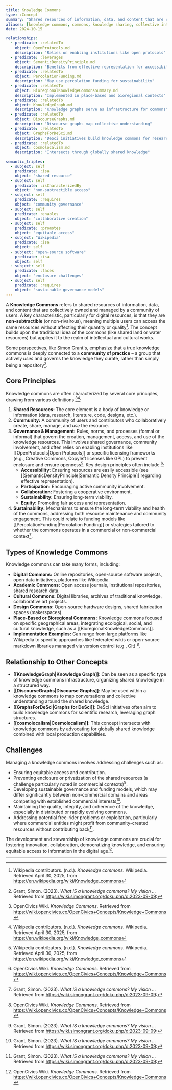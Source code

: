 ```yaml
---
title: Knowledge Commons
type: :Concept
summary: "Shared resources of information, data, and content that are collectively owned and managed by a community of users, characterized by non-subtractible access and collaborative governance frameworks."
aliases: [knowledge commons, commons, knowledge sharing, collective intelligence]
date: 2024-10-15

relationships:
  - predicate: :relatedTo
    object: OpenProtocols.md
    description: "Relies on enabling institutions like open protocols"
  - predicate: :leverages
    object: SemanticDensityPrinciple.md
    description: "Benefits from effective representation for accessibility"
  - predicate: :relatedTo
    object: PercolationFunding.md
    description: "May use percolation funding for sustainability"
  - predicate: :relatedTo
    object: BioregionalKnowledgeCommonsSummary.md
    description: "Implemented in place-based and bioregional contexts"
  - predicate: :relatedTo
    object: KnowledgeGraph.md
    description: "Knowledge graphs serve as infrastructure for commons"
  - predicate: :relatedTo
    object: DiscourseGraphs.md
    description: "Discourse graphs map collective understanding"
  - predicate: :relatedTo
    object: GraphsForDeSci.md
    description: "DeSci initiatives build knowledge commons for research"
  - predicate: :relatedTo
    object: cosmolocalism.md
    description: "Intersects through globally shared knowledge"

semantic_triples:
  - subject: self
    predicate: :isa
    object: "shared resource"
  - subject: self
    predicate: :isCharacterizedBy
    object: "non-subtractible access"
  - subject: self
    predicate: :requires
    object: "community governance"
  - subject: self
    predicate: :enables
    object: "collaborative creation"
  - subject: self
    predicate: :promotes
    object: "equitable access"
  - subject: "Wikipedia"
    predicate: :isa
    object: self
  - subject: "open-source software"
    predicate: :isa
    object: self
  - subject: self
    predicate: :faces
    object: "enclosure challenges"
  - subject: self
    predicate: :requires
    object: "sustainable governance models"
---
```


A **Knowledge Commons** refers to shared resources of information, data, and content that are collectively owned and managed by a community of users. A key characteristic, particularly for digital resources, is that they are **non-subtractible** (or non-rivalrous), meaning multiple users can access the same resources without affecting their quantity or quality[^wiki]. The concept builds upon the traditional idea of the commons (like shared land or water resources) but applies it to the realm of intellectual and cultural works.

Some perspectives, like Simon Grant's, emphasize that a true knowledge commons is deeply connected to a **community of practice** – a group that actively *uses* and governs the knowledge they curate, rather than simply being a repository[^grant].

## Core Principles

Knowledge commons are often characterized by several core principles, drawing from various definitions [^opencivics][^wiki]:

1.  **Shared Resources:** The core element is a body of knowledge or information (data, research, literature, code, designs, etc.).
2.  **Community:** A community of users and contributors who collaboratively create, share, manage, and *use* the resource.
3.  **Governance & Management:** Rules, norms, and processes (formal or informal) that govern the creation, management, access, and use of the knowledge resources. This involves shared governance, community involvement, and often relies on enabling institutions like [[OpenProtocols|Open Protocols]] or specific licensing frameworks (e.g., Creative Commons, Copyleft licenses like GPL) to prevent enclosure and ensure openness[^wiki]. Key design principles often include [^opencivics]:
    *   **Accessibility:** Ensuring resources are easily accessible (see [[SemanticDensityPrinciple|Semantic Density Principle]] regarding effective representation).
    *   **Participation:** Encouraging active community involvement.
    *   **Collaboration:** Fostering a cooperative environment.
    *   **Sustainability:** Ensuring long-term viability.
    *   **Equity:** Promoting fair access and representation.
4.  **Sustainability:** Mechanisms to ensure the long-term viability and health of the commons, addressing both resource maintenance and community engagement. This could relate to funding models like [[PercolationFunding|Percolation Funding]] or strategies tailored to whether the commons operates in a commercial or non-commercial context[^grant].

## Types of Knowledge Commons

Knowledge commons can take many forms, including:

*   **Digital Commons:** Online repositories, open-source software projects, open data initiatives, platforms like Wikipedia.
*   **Academic Commons:** Open access journals, institutional repositories, shared research data.
*   **Cultural Commons:** Digital libraries, archives of traditional knowledge, collaborative art projects.
*   **Design Commons:** Open-source hardware designs, shared fabrication spaces (makerspaces).
*   **Place-Based or Bioregional Commons:** Knowledge commons focused on specific geographical areas, integrating ecological, social, and cultural knowledge, such as a [[BioregionalKnowledgeCommons]].
*   **Implementation Examples:** Can range from large platforms like Wikipedia to specific approaches like federated wikis or open-source markdown libraries managed via version control (e.g., Git) [^opencivics].

## Relationship to Other Concepts

*   **[[KnowledgeGraph|Knowledge Graph]]**: Can be seen as a specific type of knowledge commons infrastructure, organizing shared knowledge in a structured way.
*   **[[DiscourseGraphs|Discourse Graphs]]**: May be used within a knowledge commons to map conversations and collective understanding around the shared knowledge.
*   **[[GraphsForDeSci|Graphs for DeSci]]**: DeSci initiatives often aim to build knowledge commons for scientific research, leveraging graph structures.
*   **[[cosmolocalism|Cosmolocalism]]**: This concept intersects with knowledge commons by advocating for globally shared knowledge combined with local production capabilities.

## Challenges

Managing a knowledge commons involves addressing challenges such as:

*   Ensuring equitable access and contribution.
*   Preventing enclosure or privatization of the shared resources (a challenge particularly noted in commercial contexts)[^grant].
*   Developing sustainable governance and funding models, which may differ significantly between non-commercial domains and areas competing with established commercial interests[^grant].
*   Maintaining the quality, integrity, and coherence of the knowledge, especially in distributed or rapidly evolving commons.
*   Addressing potential free-rider problems or exploitation, particularly where commercial entities might profit from community-created resources without contributing back[^grant].

The development and stewardship of knowledge commons are crucial for fostering innovation, collaboration, democratizing knowledge, and ensuring equitable access to information in the digital age[^opencivics].

---

[^grant]: Grant, Simon. (2023). *What IS a knowledge commons? My vision …* Retrieved from https://wiki.simongrant.org/doku.php/d:2023-09-09:
[^opencivics]: OpenCivics Wiki. *Knowledge Commons*. Retrieved from https://wiki.opencivics.co/OpenCivics+Concepts/Knowledge+Commons
[^wiki]: Wikipedia contributors. (n.d.). *Knowledge commons*. Wikipedia. Retrieved April 30, 2025, from https://en.wikipedia.org/wiki/Knowledge_commons

